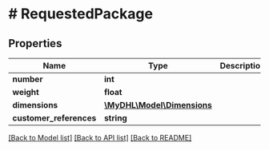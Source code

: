 # # RequestedPackage

## Properties

Name | Type | Description | Notes
------------ | ------------- | ------------- | -------------
**number** | **int** |  | [optional] 
**weight** | **float** |  | [optional] 
**dimensions** | [**\MyDHL\Model\Dimensions**](Dimensions.md) |  | [optional] 
**customer_references** | **string** |  | [optional] 

[[Back to Model list]](../../README.md#documentation-for-models) [[Back to API list]](../../README.md#documentation-for-api-endpoints) [[Back to README]](../../README.md)


